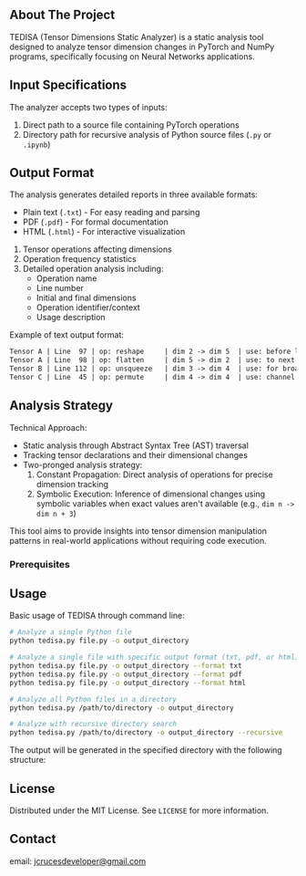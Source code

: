 <!-- ABOUT THE PROJECT -->

## About The Project

TEDISA (Tensor Dimensions Static Analyzer) is a static analysis tool designed to analyze tensor dimension changes in PyTorch and NumPy programs, specifically focusing on Neural Networks applications.

## Input Specifications

The analyzer accepts two types of inputs:

1. Direct path to a source file containing PyTorch operations
2. Directory path for recursive analysis of Python source files (`.py` or `.ipynb`)

## Output Format

The analysis generates detailed reports in three available formats:

- Plain text (`.txt`) - For easy reading and parsing
- PDF (`.pdf`) - For formal documentation
- HTML (`.html`) - For interactive visualization

1. Tensor operations affecting dimensions
2. Operation frequency statistics
3. Detailed operation analysis including:
   - Operation name
   - Line number
   - Initial and final dimensions
   - Operation identifier/context
   - Usage description

Example of text output format:

```txt
Tensor A | Line  97 | op: reshape     | dim 2 -> dim 5  | use: before loading
Tensor A | Line  98 | op: flatten     | dim 5 -> dim 2  | use: to next batch
Tensor B | Line 112 | op: unsqueeze   | dim 3 -> dim 4  | use: for broadcasting
Tensor C | Line  45 | op: permute     | dim 4 -> dim 4  | use: channel last
```

## Analysis Strategy

Technical Approach:

- Static analysis through Abstract Syntax Tree (AST) traversal
- Tracking tensor declarations and their dimensional changes
- Two-pronged analysis strategy:
  1. Constant Propagation: Direct analysis of operations for precise dimension tracking
  2. Symbolic Execution: Inference of dimensional changes using symbolic variables when exact values aren't available (e.g., `dim n -> dim n + 3`)

This tool aims to provide insights into tensor dimension manipulation patterns in real-world applications without requiring code execution.

### Prerequisites

## Usage

Basic usage of TEDISA through command line:

```bash
# Analyze a single Python file
python tedisa.py file.py -o output_directory

# Analyze a single file with specific output format (txt, pdf, or html)
python tedisa.py file.py -o output_directory --format txt
python tedisa.py file.py -o output_directory --format pdf
python tedisa.py file.py -o output_directory --format html

# Analyze all Python files in a directory
python tedisa.py /path/to/directory -o output_directory

# Analyze with recursive directory search
python tedisa.py /path/to/directory -o output_directory --recursive
```

The output will be generated in the specified directory with the following structure:

<!-- CONTRIBUTING -->

## License

Distributed under the MIT License. See `LICENSE` for more information.

<!-- CONTACT -->

## Contact

email: jcrucesdeveloper@gmail.com

<!-- MARKDOWN LINKS & IMAGES -->
<!-- https://www.markdownguide.org/basic-syntax/#reference-style-links -->

[contributors-shield]: https://img.shields.io/github/contributors/github_username/repo_name.svg?style=for-the-badge
[contributors-url]: https://github.com/github_username/repo_name/graphs/contributors
[forks-shield]: https://img.shields.io/github/forks/github_username/repo_name.svg?style=for-the-badge
[forks-url]: https://github.com/github_username/repo_name/network/members
[stars-shield]: https://img.shields.io/github/stars/github_username/repo_name.svg?style=for-the-badge
[stars-url]: https://github.com/github_username/repo_name/stargazers
[issues-shield]: https://img.shields.io/github/issues/github_username/repo_name.svg?style=for-the-badge
[issues-url]: https://github.com/github_username/repo_name/issues
[license-shield]: https://img.shields.io/github/license/github_username/repo_name.svg?style=for-the-badge
[license-url]: https://github.com/github_username/repo_name/blob/master/LICENSE.txt
[linkedin-shield]: https://img.shields.io/badge/-LinkedIn-black.svg?style=for-the-badge&logo=linkedin&colorB=555
[linkedin-url]: https://linkedin.com/in/linkedin_username
[product-screenshot]: images/screenshot.png
[Next.js]: https://img.shields.io/badge/next.js-000000?style=for-the-badge&logo=nextdotjs&logoColor=white
[Next-url]: https://nextjs.org/
[React.js]: https://img.shields.io/badge/React-20232A?style=for-the-badge&logo=react&logoColor=61DAFB
[React-url]: https://reactjs.org/
[Vue.js]: https://img.shields.io/badge/Vue.js-35495E?style=for-the-badge&logo=vuedotjs&logoColor=4FC08D
[Vue-url]: https://vuejs.org/
[Angular.io]: https://img.shields.io/badge/Angular-DD0031?style=for-the-badge&logo=angular&logoColor=white
[Angular-url]: https://angular.io/
[Svelte.dev]: https://img.shields.io/badge/Svelte-4A4A55?style=for-the-badge&logo=svelte&logoColor=FF3E00
[Svelte-url]: https://svelte.dev/
[Laravel.com]: https://img.shields.io/badge/Laravel-FF2D20?style=for-the-badge&logo=laravel&logoColor=white
[Laravel-url]: https://laravel.com
[Bootstrap.com]: https://img.shields.io/badge/Bootstrap-563D7C?style=for-the-badge&logo=bootstrap&logoColor=white
[Bootstrap-url]: https://getbootstrap.com
[JQuery.com]: https://img.shields.io/badge/jQuery-0769AD?style=for-the-badge&logo=jquery&logoColor=white
[JQuery-url]: https://jquery.com

